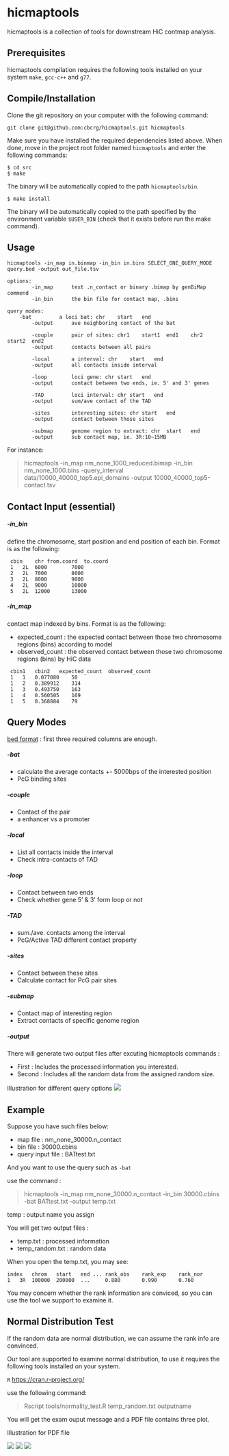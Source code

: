 hicmaptools
=================

hicmaptools is a collection of tools for downstream HiC contmap analysis.


Prerequisites
--------------
hicmaptools compilation requires the following tools installed on your system ``make``, ``gcc-c++`` and ``g77``. 


Compile/Installation 
--------------------

Clone the git repository on your computer with the following command: 

    git clone git@github.com:cbcrg/hicmaptools.git hicmaptools
    
    
Make sure you have installed the required dependencies listed above. 
When done, move in the project root folder named ``hicmaptools`` and enter the 
following commands:     
    
    $ cd src
    $ make
    

The binary will be automatically copied to the path ``hicmaptools/bin``.

    
    $ make install
    
 
The binary will be automatically copied to the path specified by the environment 
variable ``$USER_BIN`` (check that it exists before run the make command).

Usage 
--------------------

	hicmaptools -in_map in.binmap -in_bin in.bins SELECT_ONE_QUERY_MODE query.bed -output out_file.tsv  
	
	options:  
        	-in_map 	 text .n_contact or binary .bimap by genBiMap commend 
        	-in_bin 	 the bin file for contact map, .bins
		
	query modes: 
		-bat 	 	 a loci bat: chr	start	end
        	-output 	 ave neighboring contact of the bat
		
        	-couple 	 pair of sites: chr1	start1	end1	chr2	start2	end2
        	-output 	 contacts between all pairs

        	-local 	 	 a interval: chr	start	end
        	-output 	 all contacts inside interval

        	-loop 	 	 loci gene: chr	start	end
        	-output 	 contact between two ends, ie. 5' and 3' genes
        	
        	-TAD 	 	 loci interval: chr	start	end
        	-output 	 sum/ave contact of the TAD

        	-sites 	 	 interesting sites: chr	start	end
        	-output 	 contact between those sites        	        	

        	-submap 	 genome region to extract: chr	start	end
        	-output 	 sub contact map, ie. 3R:10~15MB
		
For instance:
>hicmaptools -in_map nm_none_1000_reduced.bimap -in_bin nm_none_1000.bins -query_interval data/10000_40000_top5.epi_domains -output 10000_40000_top5-contact.tsv
		
Contact Input (essential)
-------------------------

##### -in_bin
   define the chromosome, start position and end position of each bin. Format is as the following:
   ```
	cbin	chr	from.coord	to.coord
	1	2L	6000		7000
	2	2L	7000		8000
	3	2L	8000		9000
	4	2L	9000		10000
	5	2L	12000		13000
   ```
##### -in_map
   contact map indexed by bins. Format is as the following: 
   * expected_count : the expected contact between those two chromosome regions (bins) according to model
   * observed_count : the observed contact between those two chromosome regions (bins) by HiC data

   ```
	cbin1	cbin2	expected_count	observed_count
	1	1	0.077080	50
	1	2	0.389912	314
	1	3	0.493750	163
	1	4	0.560505	169
	1	5	0.368884	79
  ```
  
Query Modes  
--------------------------
[bed format](https://genome.ucsc.edu/FAQ/FAQformat.html#format1) : first three required columns are enough.

##### -bat

  * calculate the average contacts +- 5000bps of the interested position
  * PcG binding sites

##### -couple

  * Contact of the pair
  * a enhancer vs a promoter

##### -local

  * List all contacts inside the interval
  * Check intra-contacts of TAD

##### -loop

  * Contact between two ends
  * Check whether gene 5’ & 3’ form loop or not

##### -TAD

  * sum./ave. contacts among the interval
  * PcG/Active TAD different contact property

##### -sites

  * Contact between these sites
  * Calculate contact for PcG pair sites

##### -submap

  * Contact map of interesting region
  * Extract contacts of specific genome region
  
##### -output  

There will generate two output files after excuting hicmaptools commands :
  * First : Includes the processed information you interested.
  * Second : Includes all the random data from the assigned random size.

Illustration for different query options 
![](https://github.com/cbcrg/hicmaptools/blob/master/doc/queryExample.png)

Example  
--------------------------
Suppose you have such files below:
  * map file : nm_none_30000.n_contact
  * bin file : 30000.cbins
  * query input file : BATtest.txt
  
And you want to use the query such as ``-bat``

use the command :
>hicmaptools -in_map nm_none_30000.n_contact -in_bin 30000.cbins -bat BATtest.txt -output temp.txt

temp : output name you assign

You will get two output files :
  * temp.txt : processed information
  * temp_random.txt : random data
  
When you open the temp.txt, you may see:

```
index	chrom	start	end	...	rank_obs	rank_exp	rank_nor	
1	3R	100000	200000  ...     0.880		0.990		0.760
```

You may concern whether the rank information are conviced, so you can use the tool we support to examine it.

Normal Distribution Test
--------------------
If the random data are normal distribution, we can assume the rank info are convinced.

Our tool are supported to examine normal distribution, to use it requires the following tools installed on your system.

``R`` https://cran.r-project.org/

use the following command:
>Rscript tools/normality_test.R temp_random.txt outputname

You will get the exam ouput message and a PDF file contains three plot.

Illustration for PDF file 

![](https://github.com/cbcrg/hicmaptools/blob/master/doc/example_1.png)
![](https://github.com/cbcrg/hicmaptools/blob/master/doc/example_2.png)
![](https://github.com/cbcrg/hicmaptools/blob/master/doc/example_3.png)
